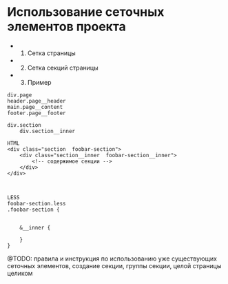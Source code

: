 # Использование сеточных элементов проекта
 - 1. Сетка страницы
 - 2. Сетка секций страницы
 - 3. Пример

```
div.page
header.page__header
main.page__content
footer.page__footer
```

```
div.section
	div.section__inner
```

```
HTML
<div class="section  foobar-section">
	<div class="section__inner  foobar-section__inner">
		<!-- содержимое секции -->
	</div>
</div>



LESS
foobar-section.less
.foobar-section {
	

	&__inner {

	}
}
```


@TODO: правила и инструкция по использованию уже существующих сеточных элементов, создание секции, группы секции, целой страницы целиком